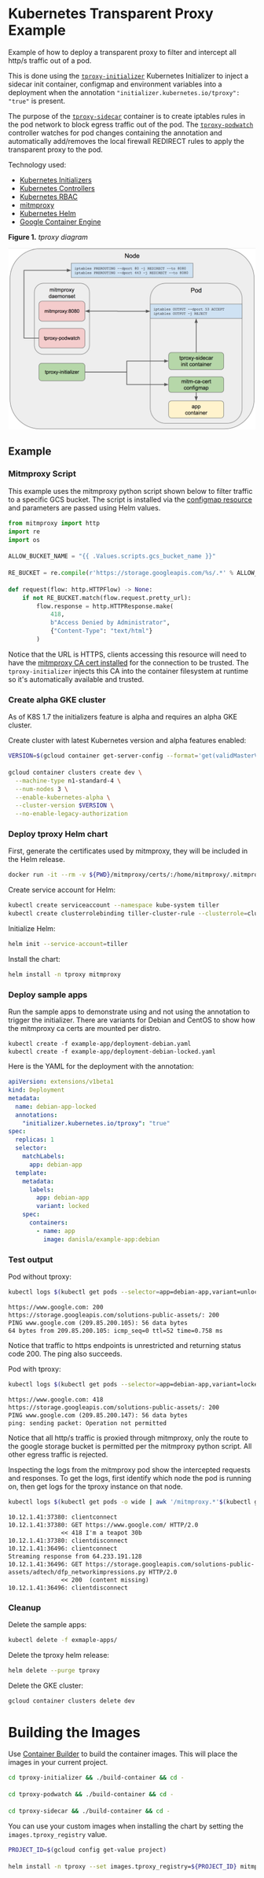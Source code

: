# Kubernetes Transparent Proxy Example

Example of how to deploy a transparent proxy to filter and intercept all http/s traffic out of a pod.

This is done using the [`tproxy-initializer`](./tproxy-initializer) Kubernetes Initializer to inject a sidecar init container, configmap and environment variables into a deployment when the annotation `"initializer.kubernetes.io/tproxy": "true"` is present. 

The purpose of the [`tproxy-sidecar`](./tproxy-sidecar) container is to create iptables rules in the pod network to block egress traffic out of the pod. The [`tproxy-podwatch`](./tproxy-podwatch) controller watches for pod changes containing the annotation and automatically add/removes the local firewall REDIRECT rules to apply the transparent proxy to the pod.

Technology used:

- [Kubernetes Initializers](https://kubernetes.io/docs/admin/extensible-admission-controllers/#what-are-initializers)
- [Kubernetes Controllers](https://github.com/kubernetes/community/blob/master/contributors/devel/controllers.md)
- [Kubernetes RBAC](https://kubernetes.io/docs/admin/authorization/rbac/)
- [mitmproxy](https://mitmproxy.org/)
- [Kubernetes Helm](https://github.com/kubernetes/helm)
- [Google Container Engine](https://cloud.google.com/container-engine/)

**Figure 1.** *tproxy diagram*

![diagram](./diagram.png)

## Example

### Mitmproxy Script

This example uses the mitmproxy python script shown below to filter traffic to a specific GCS bucket. The script is installed via the [configmap resource](./mitmpoxy/templates/configmap-mitmproxy.yaml) and parameters are passed using Helm values.

```python
from mitmproxy import http
import re
import os

ALLOW_BUCKET_NAME = "{{ .Values.scripts.gcs_bucket_name }}"

RE_BUCKET = re.compile(r'https://storage.googleapis.com/%s/.*' % ALLOW_BUCKET_NAME)

def request(flow: http.HTTPFlow) -> None:
    if not RE_BUCKET.match(flow.request.pretty_url):
        flow.response = http.HTTPResponse.make(
            418,
            b"Access Denied by Administrator",
            {"Content-Type": "text/html"}
        )
```

Notice that the URL is HTTPS, clients accessing this resource will need to have the [mitmproxy CA cert installed](http://docs.mitmproxy.org/en/stable/certinstall.html) for the connection to be trusted. The `tproxy-initializer` injects this CA into the container filesystem at runtime so it's automatically available and trusted.

### Create alpha GKE cluster

As of K8S 1.7 the initializers feature is alpha and requires an alpha GKE cluster.

Create cluster with latest Kubernetes version and alpha features enabled:

```sh
VERSION=$(gcloud container get-server-config --format='get(validMasterVersions[0])')

gcloud container clusters create dev \
  --machine-type n1-standard-4 \
  --num-nodes 3 \
  --enable-kubernetes-alpha \
  --cluster-version $VERSION \
  --no-enable-legacy-authorization
```

### Deploy tproxy Helm chart

First, generate the certificates used by mitmproxy, they will be included in the Helm release.

```sh
docker run -it --rm -v ${PWD}/mitmproxy/certs/:/home/mitmproxy/.mitmproxy mitmproxy/mitmproxy
```

Create service account for Helm:

```sh
kubectl create serviceaccount --namespace kube-system tiller
kubectl create clusterrolebinding tiller-cluster-rule --clusterrole=cluster-admin --serviceaccount=kube-system:tiller
```

Initialize Helm:

```sh
helm init --service-account=tiller
```

Install the chart:

```sh
helm install -n tproxy mitmproxy
```

### Deploy sample apps

Run the sample apps to demonstrate using and not using the annotation to trigger the initializer. There are variants for Debian and CentOS to show how the mitmproxy ca certs are mounted per distro.

```
kubectl create -f example-app/deployment-debian.yaml
kubectl create -f example-app/deployment-debian-locked.yaml
```

Here is the YAML for the deployment with the annotation:

```yaml
apiVersion: extensions/v1beta1
kind: Deployment
metadata:
  name: debian-app-locked
  annotations:
    "initializer.kubernetes.io/tproxy": "true"
spec:
  replicas: 1
  selector:
    matchLabels:
      app: debian-app
  template:
    metadata:
      labels:
        app: debian-app
        variant: locked
    spec:
      containers:
        - name: app
          image: danisla/example-app:debian
```

### Test output

Pod without tproxy:

```sh
kubectl logs $(kubectl get pods --selector=app=debian-app,variant=unlocked -o=jsonpath={.items..metadata.name})
```

```
https://www.google.com: 200
https://storage.googleapis.com/solutions-public-assets/: 200
PING www.google.com (209.85.200.105): 56 data bytes
64 bytes from 209.85.200.105: icmp_seq=0 ttl=52 time=0.758 ms
```

Notice that traffic to https endpoints is unrestricted and returning status code 200. The ping also succeeds.

Pod with tproxy:

```sh
kubectl logs $(kubectl get pods --selector=app=debian-app,variant=locked -o=jsonpath={.items..metadata.name})
```

```
https://www.google.com: 418
https://storage.googleapis.com/solutions-public-assets/: 200
PING www.google.com (209.85.200.147): 56 data bytes
ping: sending packet: Operation not permitted
```

Notice that all http/s traffic is proxied through mitmproxy, only the route to the google storage bucket is permitted per the mitmproxy python script. All other egress traffic is rejected.

Inspecting the logs from the mitmproxy pod show the intercepted requests and responses. To get the logs, first identify which node the pod is running on, then get logs for the tproxy instance on that node.

```sh
kubectl logs $(kubectl get pods -o wide | awk '/mitmproxy.*'$(kubectl get pods --selector=app=debian-app,variant=locked -o=jsonpath={.items..spec.nodeName})'/ {print $1}') -c mitmproxy-tproxy
```

```
10.12.1.41:37380: clientconnect
10.12.1.41:37380: GET https://www.google.com/ HTTP/2.0
               << 418 I'm a teapot 30b
10.12.1.41:37380: clientdisconnect
10.12.1.41:36496: clientconnect
Streaming response from 64.233.191.128
10.12.1.41:36496: GET https://storage.googleapis.com/solutions-public-assets/adtech/dfp_networkimpressions.py HTTP/2.0
               << 200  (content missing)
10.12.1.41:36496: clientdisconnect
```

### Cleanup

Delete the sample apps:

```sh
kubectl delete -f exmaple-apps/
```

Delete the tproxy helm release:

```sh
helm delete --purge tproxy
```

Delete the GKE cluster:

```sh
gcloud container clusters delete dev
```

# Building the Images

Use [Container Builder](https://cloud.google.com/container-builder/docs/) to build the container images. This will place the images in your current project.

```sh
cd tproxy-initializer && ./build-container && cd -

cd tproxy-podwatch && ./build-container && cd -

cd tproxy-sidecar && ./build-container && cd -
```

You can use your custom images when installing the chart by setting the `images.tproxy_registry` value.

```sh
PROJECT_ID=$(gcloud config get-value project)

helm install -n tproxy --set images.tproxy_registry=${PROJECT_ID} mitmproxy
```